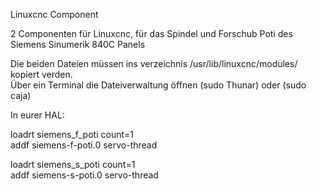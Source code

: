 Linuxcnc Component

2 Componenten für Linuxcnc, für das Spindel und Forschub Poti des Siemens Sinumerik 840C Panels



Die beiden Dateien müssen ins verzeichnis /usr/lib/linuxcnc/modules/  kopiert verden.  
Über ein Terminal die Dateiverwaltung öffnen  (sudo Thunar) oder (sudo caja)


In eurer HAL:

loadrt siemens_f_poti count=1  
addf siemens-f-poti.0  servo-thread

loadrt siemens_s_poti count=1  
addf siemens-s-poti.0  servo-thread
